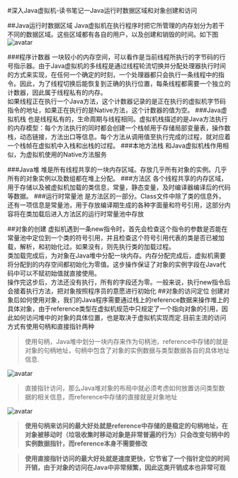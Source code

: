 #深入Java虚拟机-读书笔记一Java运行时数据区域和对象创建和访问


##Java运行时数据区域
Java虚拟机在执行程序时把它所管理的内存划分为若干不同的数据区域。这些区域都有各自的用户，以及创建和销毁的时间。如下图
![avatar](/1.png)


###程序计数器
一块较小的内存空间，可以看作是当前线程所执行的字节码的行号指示器。由于Java虚拟机的多线程是通过线程轮流切换并分配处理器执行时间的方式来实现，在任何一个确定的时刻，一个处理器都只会执行一条线程中的指令。因此，为了线程切换后能恢复到正确的执行位置，每条线程都需要一个独立的计数器，因此属于线程私有的内存。<br>
如果线程正在执行一个Java方法，这个计数器记录的是正在执行的虚拟机字节码指令的地址，如果正在执行的是Native方法，这个计数器的值为空。
###Java虚拟机栈
也是线程私有的，生命周期与线程相同。虚拟机栈描述的是Java方法执行的内存模型：每个方法执行的同时都会创建一个栈帧用于存储局部变量表，操作数栈，动态链接，方法出口等信息。每个方法从调用值至执行完成的过程，就对应着一个栈帧在虚拟机中入栈和出栈的过程。
###本地方法栈
和Java虚拟机栈作用相似，为虚拟机使用的Native方法服务

###Java堆
堆是所有线程共享的一块内存区域。存放几乎所有对象的实例。几乎所有的对象实例以及数组都在堆上分配。
###方法区
各个线程共享的内存区域，用于存储以及被虚拟机加载的类信息，常量，静态变量，及时编译器编译后的代码等数据。
###运行时常量池
是方法区的一部分。Class文件中除了类的信息外，还有一项信息是常量池，用于存放编译期生成的各种字面量和符号引用，这部分内容将在类加载后进入方法区的运行时常量池中存放

##对象的创建
虚拟机遇到一条new指令时，首先会检查这个指令的参数是否能在常量池中定位到一个类的符号引用，并且检查这个符号引用代表的类是否已被加载，解析，和初始化过。如果没有，则先执行类的加载过程。<br>类加载完成后，为对象在Java堆中分配一块内存。内存分配完成后，虚拟机需要将分配到的内存空间都初始化为零值。这步操作保证了对象的实例字段在Java代码中可以不赋初始值就直接使用。<br>操作完这步后，<init>方法还没有执行，所有的字段还为零。一般来说，执行new指令后会接着执行<init>方法，把对象按照程序员的意愿进行初始化
##对象的访问定位
创建对象后如何使用对象，我们的Java程序需要通过栈上的reference数据来操作堆上的具体对象，由于reference类型在虚拟机规范中只规定了一个指向对象的引用，因此如何访问堆中的对象的具体位置，也是取决于虚拟机实现而定.目前主流的访问方式有使用句柄和直接指针两种
>使用句柄，Java堆中划分一块内存来作为句柄池，reference中存储的就是对象的句柄地址，句柄中包含了对象的实例数据与类型数据各自的具体地址信息.

![avatar](/2.png)

>直接指针访问，那么Java堆对象的布局中就必须考虑如何放置访问类型数据的相关信息，而reference中存储的直接就是对象地址


![avatar](/3.png)


>**使用句柄来访问的最大好处就是reference中存储的是稳定的句柄地址，在对象被移动时（垃圾收集时移动对象是非常普遍的行为）只会改变句柄中的实例数据指针，而reference本身不需要修改<br>**


>**使用直接指针访问的最大好处就是速度更快，它节省了一个指针定位的时间开销，由于对象的访问在Java中非常频繁，因此这类开销成本也非常可观**